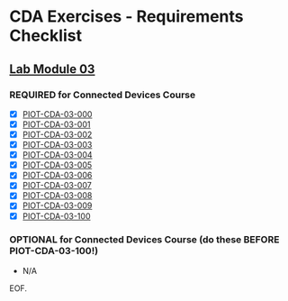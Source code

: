 # CDA Exercises - Requirements Checklist

## [Lab Module 03](https://github.com/orgs/programming-the-iot/projects/1#column-10488379)

### REQUIRED for Connected Devices Course
- [x] [PIOT-CDA-03-000](https://github.com/programming-the-iot/book-exercise-tasks/issues/14)
- [x] [PIOT-CDA-03-001](https://github.com/programming-the-iot/book-exercise-tasks/issues/57)
- [x] [PIOT-CDA-03-002](https://github.com/programming-the-iot/book-exercise-tasks/issues/54)
- [x] [PIOT-CDA-03-003](https://github.com/programming-the-iot/book-exercise-tasks/issues/53)
- [x] [PIOT-CDA-03-004](https://github.com/programming-the-iot/book-exercise-tasks/issues/55)
- [x] [PIOT-CDA-03-005](https://github.com/programming-the-iot/book-exercise-tasks/issues/56)
- [x] [PIOT-CDA-03-006](https://github.com/programming-the-iot/book-exercise-tasks/issues/51)
- [x] [PIOT-CDA-03-007](https://github.com/programming-the-iot/book-exercise-tasks/issues/60)
- [x] [PIOT-CDA-03-008](https://github.com/programming-the-iot/book-exercise-tasks/issues/1)
- [x] [PIOT-CDA-03-009](https://github.com/programming-the-iot/book-exercise-tasks/issues/58)
- [x] [PIOT-CDA-03-100](https://github.com/programming-the-iot/book-exercise-tasks/issues/8)

### OPTIONAL for Connected Devices Course (do these BEFORE PIOT-CDA-03-100!)
- N/A

EOF.
